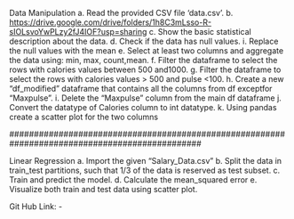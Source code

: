 Data Manipulation
a. Read the provided CSV file ‘data.csv’. b. https://drive.google.com/drive/folders/1h8C3mLsso-R-sIOLsvoYwPLzy2fJ4IOF?usp=sharing c. Show the basic statistical description about the data. d. Check if the data has null values. i. Replace the null values with the mean e. Select at least two columns and aggregate the data using: min, max, count,mean. f. Filter the dataframe to select the rows with calories values between 500 and1000. g. Filter the dataframe to select the rows with calories values > 500 and pulse <100. h. Create a new “df_modified” dataframe that contains all the columns from df exceptfor “Maxpulse”. i. Delete the “Maxpulse” column from the main df dataframe j. Convert the datatype of Calories column to int datatype. k. Using pandas create a scatter plot for the two columns

###############################################################################################

Linear Regression
a. Import the given “Salary_Data.csv” b. Split the data in train_test partitions, such that 1/3 of the data is reserved as test subset. c. Train and predict the model. d. Calculate the mean_squared error e. Visualize both train and test data using scatter plot.

Git Hub Link: - 
